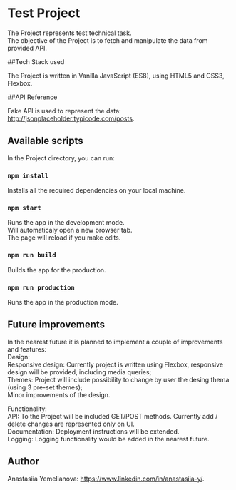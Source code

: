 # Test Project

The Project represents test technical task. <br>
The objective of the Project is to fetch and manipulate the data from provided API.

##Tech Stack used

The Project is written in Vanilla JavaScript (ES8), using HTML5 and CSS3, Flexbox. 

##API Reference

Fake API is used to represent the data: http://jsonplaceholder.typicode.com/posts.

## Available scripts

In the Project directory, you can run:

### `npm install`
Installs all the required dependencies on your local machine.

### `npm start`
Runs the app in the development mode.<br>
Will automaticaly open a new browser tab.<br>
The page will reload if you make edits.

### `npm run build`
Builds the app for the production.

### `npm run production`
Runs the app in the production mode.

## Future improvements
In the nearest future it is planned to implement a couple of improvements and features: <br>
Design: <br>
Responsive design: Currently project is written using Flexbox, responsive design will be provided, including media queries; <br>
Themes: Project will include possibility to change by user the desing thema (using 3 pre-set themes); <br>
Minor improvements of the design. <br>

Functionality: <br>
API: To the Project will be included GET/POST methods. Currently add / delete changes are represented only on UI. <br>
Documentation: Deployment instructions will be extended. <br>
Logging: Logging functionality would be added in the nearest future. <br>

## Author
Anastasiia Yemelianova: https://www.linkedin.com/in/anastasiia-y/.
